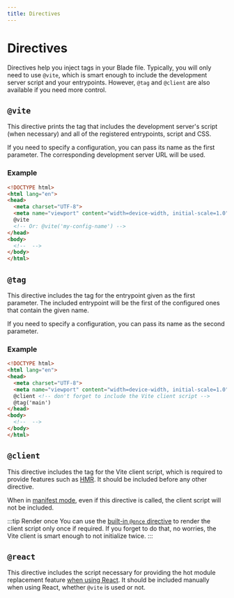 ```yaml
---
title: Directives
---
```


# Directives

Directives help you inject tags in your Blade file. Typically, you will only need to use `@vite`, which is smart enough to include the development server script and your entrypoints. However, `@tag` and `@client` are also available if you need more control.

## `@vite`

This directive prints the tag that includes the development server's script (when necessary) and all of the registered entrypoints, script and CSS. 

If you need to specify a configuration, you can pass its name as the first parameter. The corresponding development server URL will be used.

### Example

```html
<!DOCTYPE html>
<html lang="en">
<head>
  <meta charset="UTF-8">
  <meta name="viewport" content="width=device-width, initial-scale=1.0">
  @vite
  <!-- Or: @vite('my-config-name') -->
</head>
<body>
  <!--  -->
</body>
</html>
```

## `@tag`

This directive includes the tag for the entrypoint given as the first parameter. The included entrypoint will be the first of the configured ones that contain the given name.

 If you need to specify a configuration, you can pass its name as the second parameter.

### Example

```html
<!DOCTYPE html>
<html lang="en">
<head>
  <meta charset="UTF-8">
  <meta name="viewport" content="width=device-width, initial-scale=1.0">
  @client <!-- don't forget to include the Vite client script -->
  @tag('main')
</head>
<body>
  <!--  -->
</body>
</html>
```

## `@client`

This directive includes the tag for the Vite client script, which is required to provide features such as [HMR](https://vitejs.dev/guide/features.html#hot-module-replacement). It should be included before any other directive. 

When in [manifest mode](/guide/essentials/server-and-manifest-modes), even if this directive is called, the client script will not be included.

:::tip Render once
You can use the [built-in `@once` directive](https://laravel.com/docs/master/blade#the-once-directive) to render the client script only once if required. If you forget to do that, no worries, the Vite client is smart enough to not initialize twice.
:::

## `@react`

This directive includes the script necessary for providing the hot module replacement feature [when using React](https://vitejs.dev/guide/backend-integration.html). It should be included manually when using React, whether `@vite` is used or not.
